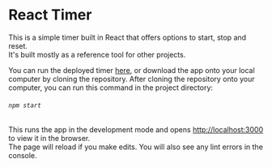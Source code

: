# React Timer

This is a simple timer built in React that offers options to start, stop and reset.<br> It's built mostly as a reference tool for other projects. 

You can run the deployed timer [here](https://kaitlynmcl.github.io/react-timer/), or download the app onto your local computer by cloning the repository.
After cloning the repository onto your computer, you can run this command in the project directory:

###### `npm start`

This runs the app in the development mode and opens [http://localhost:3000](http://localhost:3000) to view it in the browser.<br>
The page will reload if you make edits. You will also see any lint errors in the console.
